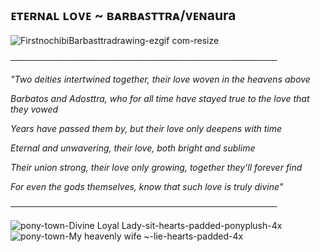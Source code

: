 

ᴇᴛᴇʀɴᴀʟ ʟᴏᴠᴇ ~ ʙᴀʀʙᴀꜱᴛᴛʀᴀ/ᴠᴇɴaura
-

![FirstnochibiBarbasttradrawing-ezgif com-resize](https://github.com/user-attachments/assets/6b79f869-ef45-4ae5-b15c-0b7bf3da8d66)



───────────────────────────────────────────  

*"Two deities intertwined together, their love woven in the heavens above*

*Barbatos and Adosttra, who for all time have stayed true to the love that they vowed*

*Years have passed them by, but their love only deepens with time*

*Eternal and unwavering, their love, both bright and sublime*

*Their union strong, their love only growing, together they'll forever find*

*For even the gods themselves, know that such love is truly divine"*

───────────────────────────────────────────  

![pony-town-Divine Loyal Lady-sit-hearts-padded-ponyplush-4x](https://github.com/user-attachments/assets/78cd2819-f0f4-4265-bfb2-34551313b967)![pony-town-My heavenly wife ~-lie-hearts-padded-4x](https://github.com/user-attachments/assets/e3daaef3-33c9-4e7f-a782-8971a5472b4f)







